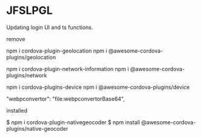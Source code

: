 # JFSLPGL

Updating login UI and ts functions.

remove

npm i cordova-plugin-geolocation
npm i @awesome-cordova-plugins/geolocation

npm i cordova-plugin-network-information
npm i @awesome-cordova-plugins/network

npm i cordova-plugins-device
npm i @awesome-cordova-plugins/device

"webpconvertor": "file:webpconvertorBase64",

installed

$ npm i cordova-plugin-nativegeocoder
$ npm install @awesome-cordova-plugins/native-geocoder
